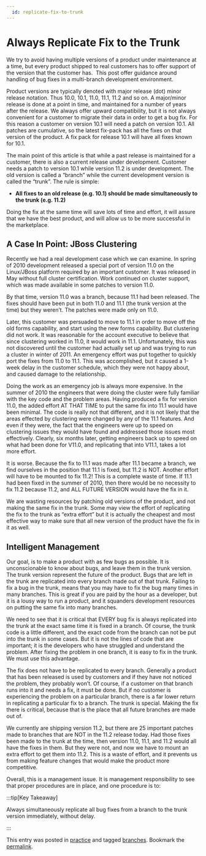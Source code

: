 ```yaml
---
  id: replicate-fix-to-trunk
---
```

#  Always Replicate Fix to the Trunk

We try to avoid having multiple versions of a product under maintenance at a time, but every product shipped to real customers has to offer support of the version that the customer has.  This post offer guidance around handling of bug fixes in a multi-branch development environment.  

Product versions are typically denoted with major release (dot) minor release notation. Thus 10.0, 10.1, 11.0, 11.1, 11.2 and so on. A major/minor release is done at a point in time, and maintained for a number of years after the release. We always offer upward compatibility, but it is not always convenient for a customer to migrate their data in order to get a bug fix. For this reason a customer on version 10.1 will need a patch on version 10.1. All patches are cumulative, so the latest fix-pack has all the fixes on that version of the product. A fix pack for release 10.1 will have all fixes known for 10.1.  

The main point of this article is that while a past release is maintained for a customer, there is also a current release under development. Customer needs a patch to version 10.1 while version 11.2 is under development. The old version is called a “branch” while the current development version is called the “trunk”. The rule is simple:

*   **All fixes to an old release (e.g. 10.1) should be made simultaneously to the trunk (e.g. 11.2)**

Doing the fix at the same time will save lots of time and effort, it will assure that we have the best product, and will allow us to be more successful in the marketplace.

## A Case In Point: JBoss Clustering

Recently we had a real development case which we can examine. In spring of 2010 development released a special port of version 11.0 on the Linux/JBoss platform required by an important customer. It was released in May without full cluster certification. Work continued on cluster support, which was made available in some patches to version 11.0.  

By that time, version 11.0 was a branch, because 11.1 had been released. The fixes should have been put in both 11.0 and 11.1 (the trunk version at the time) but they weren’t. The patches were made only on 11.0.  

Later, this customer was persuaded to move to 11.1 in order to move off the old forms capability, and start using the new forms capability. But clustering did not work. It was reasonable for the account executive to believe that since clustering worked in 11.0, it would work in 11.1. Unfortunately, this was not discovered until the customer had actually set up and was trying to run a cluster in winter of 2011. An emergency effort was put together to quickly port the fixes from 11.0 to 11.1. This was accomplished, but it caused a 1-week delay in the customer schedule, which they were not happy about, and caused damage to the relationship.  

Doing the work as an emergency job is always more expensive. In the summer of 2010 the engineers that were doing the cluster were fully familiar with the key code and the problem areas. Having produced a fix for version 11.0, the added effort AT THAT TIME to put the same fix into 11.1 would have been minimal. The code is really not that different, and it is not likely that the areas effected by clustering were changed by any of the 11.1 features. And even if they were, the fact that the engineers were up to speed on clustering issues they would have found and addressed those issues most effectively. Clearly, six months later, getting engineers back up to speed on what had been done for V11.0, and replicating that into V11.1, takes a lot more effort.  

It is worse. Because the fix to 11.1 was made after 11.1 became a branch, we find ourselves in the position that 11.1 is fixed, but 11.2 is NOT. Another effort will have to be mounted to fix 11.2! This is a complete waste of time. If 11.1 had been fixed in the summer of 2010, then there would be no necessity to fix 11.2 because 11.2, and ALL FUTURE VERSION would have the fix in it. 

We are wasting resources by patching old versions of the product, and not making the same fix in the trunk. Some may view the effort of replicating the fix to the trunk as “extra effort” but it is actually the cheapest and most effective way to make sure that all new version of the product have the fix in it as well.

## Intelligent Management

Our goal, is to make a product with as few bugs as possible. It is unconscionable to know about bugs, and leave them in the trunk version. The trunk version represent the future of the product. Bugs that are left in the trunk are replicated into every branch made out of that trunk. Failing to fix a bug in the trunk, means that you may have to fix the bug many times in many branches. This is great if you are paid by the hour as a developer, but it is a lousy way to run a product, and it squanders development resources on putting the same fix into many branches. 

We need to see that it is critical that EVERY bug fix is always replicated into the trunk at the exact same time it is fixed in a branch. Of course, the trunk code is a little different, and the exact code from the branch can not be put into the trunk in some cases. But it is not the lines of code that are important; it is the developers who have struggled and understand the problem. After fixing the problem in one branch, it is easy to fix in the trunk. We must use this advantage.  

The fix does not have to be replicated to every branch. Generally a product that has been released is used by customers and if they have not noticed the problem, they probably won’t. Of course, if a customer on that branch runs into it and needs a fix, it must be done. But if no customer is experiencing the problem on a particular branch, there is a far lower return in replicating a particular fix to a branch. The trunk is special. Making the fix there is critical, because that is the place that all future branches are made out of.  

We currently are shipping version 11.2, but there are 25 important patches made to branches that are NOT in the 11.2 release today. Had those fixes been made to the trunk at the time, then version 11.0, 11.1, and 11.2 would all have the fixes in them. But they were not, and now we have to mount an extra effort to get them into 11.2. This is a waste of effort, and it prevents us from making feature changes that would make the product more competitive.  

Overall, this is a management issue. It is management responsibility to see that proper procedures are in place, and one procedure is to: 

:::tip[Key Takeaway]

Always simultaneously replicate all bug fixes from a branch to the trunk version immediately, without delay.

:::

This entry was posted in [practice](https://agiletribe.purplehillsbooks.com/category/practice/) and tagged [branches](https://agiletribe.purplehillsbooks.com/tag/branches/). Bookmark the [permalink](https://agiletribe.purplehillsbooks.com/2011/10/16/13-always-replicate-fix-to-the-trunk/ "Permalink to #13 Always Replicate Fix to the Trunk").